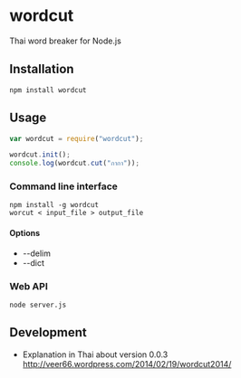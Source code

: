 wordcut
=======

Thai word breaker for Node.js


Installation
------------

```
npm install wordcut
```


Usage
-----

```javascript
var wordcut = require("wordcut");

wordcut.init();
console.log(wordcut.cut("กากา"));
```

### Command line interface

```
npm install -g wordcut
worcut < input_file > output_file
```

#### Options
* --delim
* --dict

### Web API

    node server.js

Development
-----------

* Explanation in Thai about version 0.0.3 http://veer66.wordpress.com/2014/02/19/wordcut2014/
